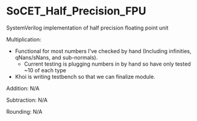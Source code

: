 # SoCET_Half_Precision_FPU
SystemVerilog implementation of half precision floating point unit

Multiplication: 
  - Functional for most numbers I've checked by hand (Including infinities, qNans/sNans, and sub-normals).
    - Current testing is plugging numbers in by hand so have only tested ~10 of each type
  - Khoi is writing testbench so that we can finalize module.

Addition: N/A

Subtraction: N/A

Rounding: N/A
